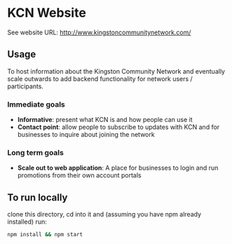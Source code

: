 # KCN Website

See website URL: http://www.kingstoncommunitynetwork.com/

## Usage
To host information about the Kingston Community Network and eventually scale outwards to add backend functionality for network users / participants.

### Immediate goals
- **Informative**: present what KCN is and how people can use it
- **Contact point**: allow people to subscribe to updates with KCN and for businesses to inquire about joining the network

### Long term goals
- **Scale out to web application**: A place for businesses to login and run promotions from their own account portals

## To run locally
clone this directory, cd into it and (assuming you have npm already installed) run:
```bash
npm install && npm start
```
